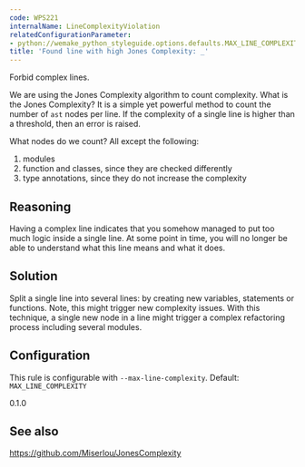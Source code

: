 ```yaml
---
code: WPS221
internalName: LineComplexityViolation
relatedConfigurationParameter:
- python://wemake_python_styleguide.options.defaults.MAX_LINE_COMPLEXITY
title: 'Found line with high Jones Complexity: _'
---
```


Forbid complex lines.

We are using the Jones Complexity algorithm to count complexity. What is
the Jones Complexity? It is a simple yet powerful method to count the
number of `ast` nodes per line. If the complexity of a single line is
higher than a threshold, then an error is raised.

What nodes do we count? All except the following:

1.  modules
2.  function and classes, since they are checked differently
3.  type annotations, since they do not increase the complexity

<!-- end list -->

## Reasoning
Having a complex line indicates that you somehow managed to put too
much logic inside a single line. At some point in time, you will no
longer be able to understand what this line means and what it does.

## Solution
Split a single line into several lines: by creating new variables,
statements or functions. Note, this might trigger new complexity
issues. With this technique, a single new node in a line might
trigger a complex refactoring process including several modules.

## Configuration
This rule is configurable with `--max-line-complexity`. Default:
`MAX_LINE_COMPLEXITY`

<div class="versionadded">

0.1.0

</div>

## See also
<https://github.com/Miserlou/JonesComplexity>